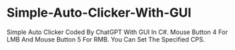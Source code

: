 # Simple-Auto-Clicker-With-GUI
Simple Auto Clicker Coded By ChatGPT With GUI In C#. Mouse Button 4 For LMB And Mouse Button 5 For RMB. You Can Set The Specified CPS.
